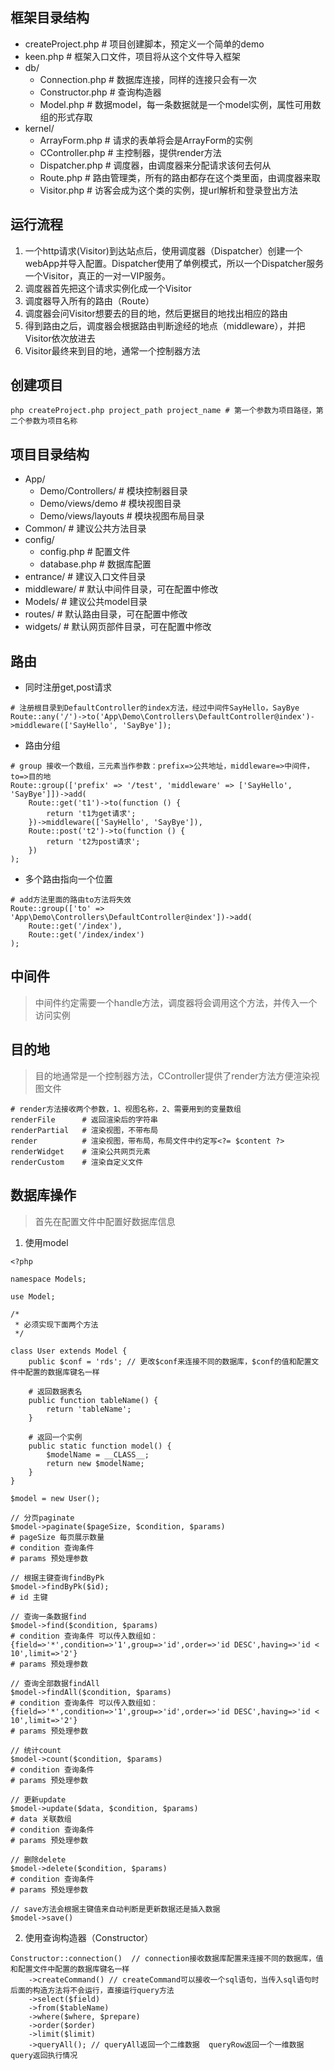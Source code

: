 ## 框架目录结构
- createProject.php    # 项目创建脚本，预定义一个简单的demo
- keen.php             # 框架入口文件，项目将从这个文件导入框架
- db/
    - Connection.php   # 数据库连接，同样的连接只会有一次
    - Constructor.php  # 查询构造器
    - Model.php        # 数据model，每一条数据就是一个model实例，属性可用数组的形式存取
- kernel/
    - ArrayForm.php    # 请求的表单将会是ArrayForm的实例
    - CController.php  # 主控制器，提供render方法
    - Dispatcher.php   # 调度器，由调度器来分配请求该何去何从
    - Route.php        # 路由管理类，所有的路由都存在这个类里面，由调度器来取
    - Visitor.php      # 访客会成为这个类的实例，提url解析和登录登出方法


## 运行流程
1. 一个http请求(Visitor)到达站点后，使用调度器（Dispatcher）创建一个webApp并导入配置。Dispatcher使用了单例模式，所以一个Dispatcher服务一个Visitor，真正的一对一VIP服务。
2. 调度器首先把这个请求实例化成一个Visitor
3. 调度器导入所有的路由（Route）
4. 调度器会问Visitor想要去的目的地，然后更据目的地找出相应的路由
5. 得到路由之后，调度器会根据路由判断途经的地点（middleware），并把Visitor依次放进去
6. Visitor最终来到目的地，通常一个控制器方法


## 创建项目

```
php createProject.php project_path project_name # 第一个参数为项目路径，第二个参数为项目名称
```

## 项目目录结构
- App/
    - Demo/Controllers/   # 模块控制器目录
    - Demo/views/demo     # 模块视图目录
    - Demo/views/layouts  # 模块视图布局目录
- Common/                 # 建议公共方法目录
- config/                 
    - config.php          # 配置文件
    - database.php        # 数据库配置
- entrance/               # 建议入口文件目录
- middleware/             # 默认中间件目录，可在配置中修改
- Models/                 # 建议公共model目录
- routes/                 # 默认路由目录，可在配置中修改
- widgets/                # 默认网页部件目录，可在配置中修改


## 路由
- 同时注册get,post请求
```
# 注册根目录到DefaultController的index方法，经过中间件SayHello，SayBye
Route::any('/')->to('App\Demo\Controllers\DefaultController@index')->middleware(['SayHello', 'SayBye']);
```

- 路由分组
```
# group 接收一个数组，三元素当作参数：prefix=>公共地址，middleware=>中间件，to=>目的地
Route::group(['prefix' => '/test', 'middleware' => ['SayHello', 'SayBye']])->add(
    Route::get('t1')->to(function () {
        return 't1为get请求';
    })->middleware(['SayHello', 'SayBye']),
    Route::post('t2')->to(function () {
        return 't2为post请求';
    })
);
```

- 多个路由指向一个位置
```
# add方法里面的路由to方法将失效
Route::group(['to' => 'App\Demo\Controllers\DefaultController@index'])->add(
    Route::get('/index'),
    Route::get('/index/index')
);
```

## 中间件
> 中间件约定需要一个handle方法，调度器将会调用这个方法，并传入一个访问实例

## 目的地
> 目的地通常是一个控制器方法，CController提供了render方法方便渲染视图文件

```
# render方法接收两个参数，1、视图名称，2、需要用到的变量数组
renderFile      # 返回渲染后的字符串
renderPartial   # 渲染视图，不带布局
render          # 渲染视图，带布局，布局文件中约定写<?= $content ?>
renderWidget    # 渲染公共网页元素
renderCustom    # 渲染自定义文件
```

## 数据库操作
> 首先在配置文件中配置好数据库信息

1. 使用model

```
<?php

namespace Models;

use Model;

/*
 * 必须实现下面两个方法
 */

class User extends Model {
    public $conf = 'rds'; // 更改$conf来连接不同的数据库，$conf的值和配置文件中配置的数据库键名一样
    
    # 返回数据表名
    public function tableName() {
        return 'tableName';
    }
    
    # 返回一个实例
    public static function model() {
        $modelName = __CLASS__;
        return new $modelName;
    }
}

$model = new User();

// 分页paginate 
$model->paginate($pageSize, $condition, $params)
# pageSize 每页展示数量
# condition 查询条件
# params 预处理参数

// 根据主键查询findByPk 
$model->findByPk($id);
# id 主键

// 查询一条数据find
$model->find($condition, $params)
# condition 查询条件 可以传入数组如：{field=>'*',condition=>'1',group=>'id',order=>'id DESC',having=>'id < 10',limit=>'2'}
# params 预处理参数

// 查询全部数据findAll
$model->findAll($condition, $params)
# condition 查询条件 可以传入数组如：{field=>'*',condition=>'1',group=>'id',order=>'id DESC',having=>'id < 10',limit=>'2'}
# params 预处理参数

// 统计count
$model->count($condition, $params)
# condition 查询条件
# params 预处理参数

// 更新update
$model->update($data, $condition, $params)
# data 关联数组
# condition 查询条件
# params 预处理参数

// 删除delete
$model->delete($condition, $params)
# condition 查询条件
# params 预处理参数

// save方法会根据主键值来自动判断是更新数据还是插入数据
$model->save()
```

2. 使用查询构造器（Constructor）
```
Constructor::connection()  // connection接收数据库配置来连接不同的数据库，值和配置文件中配置的数据库键名一样
    ->createCommand() // createCommand可以接收一个sql语句，当传入sql语句时后面的构造方法将不会运行，直接运行query方法
    ->select($field)
    ->from($tableName)
    ->where($where, $prepare)
    ->order($order)
    ->limit($limit)
    ->queryAll(); // queryAll返回一个二维数据  queryRow返回一个一维数据 query返回执行情况
```